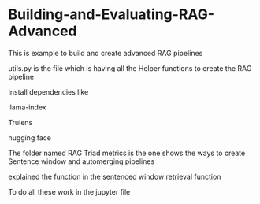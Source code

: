 # Building-and-Evaluating-RAG-Advanced
 This is example to build and create advanced RAG pipelines

 utils.py is the file which is having all the Helper functions to create the RAG pipeline

 Install dependencies like

 llama-index

 Trulens 

 hugging face 

 The folder named RAG Triad metrics is the one shows the ways to create Sentence window and automerging pipelines

 explained the function in the sentenced window retrieval function

 To do all these work in the jupyter file 

